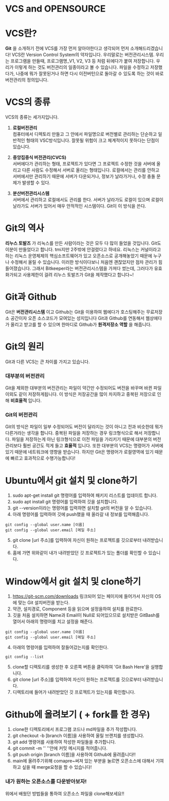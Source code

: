 # VCS and OPENSOURCE

# VCS란?

__Git__ 을 소개하기 전에 VCS를 가장 먼저 알아야한다고 생각되어 먼저 소개해드리겠습니다! VCS란 Version Control System의 약자입니다. 우리말로는 버전관리시스템. 우리는 프로그램을 만들때, 프로그램명_V1, V2, V3 등 처럼 뒤에다가 붙여 저장합니다. 우리가 이렇게 하는 것도 버전관리의 일종이라고 볼 수 있습니다. 파일을 수정하고 저장했다가, 나중에 뭐가 잘못된거나 하면 다시 이전버턴으로 돌아갈 수 있도록 하는 것이 바로 버전관리의 정의입니다. 

# VCS의 종류

VCS의 종류는 세가지입니다. 

1. __로컬버전관리__   
컴퓨터에서 디렉토리 만들고 그 안에서 파일명으로 버전별로 관리하는 단순하고 일반적인 형태의 VSC방식입니다. 잘못될 위험이 크고 체계적이지 못하다는 단점이 있습니다.

2. __중앙집중식 버전관리(CVCS)__   
서버에다가 관리하는 형태, 프로젝트가 있다면 그 프로젝트 수정한 것을 서버에 올리고 다른 사람도 수정해서 서버로 올리는 형태입니다. 로컬에서는 관리를 안하고 서버에서만 관리하기 때문에 서버가 다운되거나, 정보가 날라가거나, 수정 충돌 문제가 발생할 수 있다.

3. __분산버전관리시스템__   
서버에서 관리하고 로컬에서도 관리를 한다. 서버가 날라가도 로컬이 있으며 로컬이 날라가도 서버가 있어서 매우 안적적인 시스템이다. Git이 이 방식을 쓴다.

# Git의 역사
__리누스 토발즈__ 가 리눅스를 만든 사람이라는 것은 모두 다 많이 들었을 것입니다. Git도 이분이 만들었다고 합니다. tmi지만 2주밖에 안걸렸다고 하네요. 리눅스는 커널이라고 하는 리눅스 운영체제의 핵심소프트웨어가 있고 오픈소스로 공개해놓았기 때문에 누구나 수정해서 올릴 수 있습니다. 이러한 방식이다보니 처음엔 괜찮았지만 점차 관리가 힘들어졌습니다. 그래서 Bitkeeper라는 버전관리시스템을 가져다 썼는데, 그러다가 유효화가되고 사용제한이 걸려 리누스 토발즈가 Git을 제작했다고 합니다~!

# Git과 Github
Git은 __버전관리시스템__ 이고 Github는 Git을 이용하여 웹에다가 호스팅해주는 무료저장소 공간이자 오픈 소스코드가 모여있는 성지입니다 Git과 Github를 연동해서 웹상에다가 올리고 받고를 할 수 있으며 한마디로 Github가 __원격저장소 역할__ 을 해줍니다.

# Git의 원리
Git과 다른 VCS는 큰 차이를 가지고 있습니다. 

### 대부분의 버전관리
Git을 제외한 대부분의 버전관리는 파일이 약간만 수정되어도 버전을 바꾸며 바뀐 파일 이외도 같이 저장하게됩니다. 이 방식은 저장공간을 많이 차지하고 중복된 저장으로 인해 __비효율적__ 입니다. 

### Git의 버전관리
Git의 방식은 파일이 일부 수정되어도 버전이 달라지는 것이 아니고 전과 비슷한데 뭐가 다른거라는 생각을 합니다. 중복된 파일을 저장하는 경우 링크형식으로 해서 저장합니다. 파일을 저장하는게 아닌 링크형식으로 이전 파일을 가리키기 때문에 대부분의 버전관리보다 훨씬 공간도 적게 들고 __효율적__ 입니다.
또한 대부분의 VCS는 명령어가 서버에 있기 때문에 네트워크에 영향을 받습니다. 하지만 Git은 명령어가 로컬영역에 있기 때문에 빠르고 효과적으로 수행가능합니다!

# Ubuntu에서 git 설치 및 clone하기
1. sudo apt-get install git 명령어를 입력하여 패키지 리스트를 업데이트 합니다.   
2. sudo apt install git 명령어를 입력하여 깃을 설치합니다.   
3. git --version이라는 명령어를 입력하면 설치할 git의 버전을 알 수 있습니다.   
4. 아래 명령어를 입력하여 깃에 push했을 때 올라갈 내 정보를 입력해줍니다.   
```
git config --global user.name [이름]
git config --global user.email [메일 주소]
```
5. git clone [url 주소]를 입력하여 자신이 원하는 프로젝트를 깃으로부터 내려받습니다.
6. 홈에 가면 위와같이 내가 내려받았던 깃 프로젝트가 있는 폴더를 확인할 수 있습니다.

# Window에서 git 설치 및 clone하기
1. https://git-scm.com/downloads 링크되어 있는 페이지에 들어가서 자신의 OS에 맞는 Git 설치버전을 받는다.
2. 약관, 설치경로, Component 등을 읽으며 설정을하여 설치를 완료한다.
3. 깃을 처음 설치하면 Name과 Email이 Null로 되어있으므로 설치받은 GitBash를 열어서 아래의 명령어를 치고 설정을 해준다.
```
git config --global user.name [이름]
git config --global user.email [메일 주소]
```
4. 아래의 명령어를 입력하여 잘들어갔는지를 확인한다.
```
git config --list
```
5. clone할 디렉토리를 생성한 후 오른쪽 버튼을 클릭하여 'Git Bash Here'을 실행합니다.
6. git clone [url 주소]를 입력하여 자신이 원하는 프로젝트를 깃으로부터 내려받습니다.
7. 디렉토리에 들어가 내려받았던 깃 프로젝트가 있는지를 확인합니다.

# Github에 올려보기 ( + fork를 한 경우)
1. clone한 디렉토리에서 프로그램 코드나 md파일을 추가 작성합니다.
2. git checkout -b [branch 이름]을 사용하여 올릴 브랜치를 생성합니다.
3. git add 명령어를 사용하여 작성한 파일들을 추가합니다.
4. git commit -m '' ''안에 커밋 메시지를 적어줍니다.
5. git push origin [branch 이름]을 사용하여 Github에 올려줍니다!!
6. main에 올려주기위해 comapre~써져 있는 부분을 눌르면 오픈소스에 대해서 기여하고 싶을 때 merge요청을 할 수 있습니다!

### 내가 원하는 오픈소스를 다운받아보자!
위에서 배웠던 방법들을 통하여 오픈소스 파일을 clone해보세요!!
